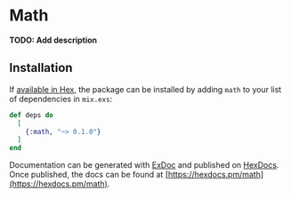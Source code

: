 # Math

**TODO: Add description**

## Installation

If [available in Hex](https://hex.pm/docs/publish), the package can be installed
by adding `math` to your list of dependencies in `mix.exs`:

```elixir
def deps do
  [
    {:math, "~> 0.1.0"}
  ]
end
```

Documentation can be generated with [ExDoc](https://github.com/elixir-lang/ex_doc)
and published on [HexDocs](https://hexdocs.pm). Once published, the docs can
be found at [https://hexdocs.pm/math](https://hexdocs.pm/math).

